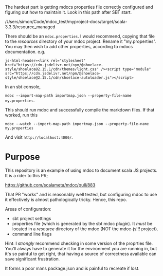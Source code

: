 The hardest part is getting mdocs properties file correctly configured and figuring out how to maintain it. Look in this path after SBT start.

/Users/simon/Code/mdoc_test/myproject-docs/target/scala-3.3.3/resource_managed

There should be an `mdoc.properties`. I would recommend, copying that file to the _resources_ directory of your mdoc project. Rename it "my.properties". You may then wish to add other properties, according to mdocs documentation. e.g.

```
js-html-header=<link rel="stylesheet" href="https://cdn.jsdelivr.net/npm/@shoelace-style/shoelace@2.15.1/cdn/themes/light.css" /><script type="module" src="https://cdn.jsdelivr.net/npm/@shoelace-style/shoelace@2.15.1/cdn/shoelace-autoloader.js"></script>
```

In an sbt console,

`mdoc --import-map-path importmap.json --property-file-name my.properties`.

This should run mdoc and successfully compile the markdown files. If that worked, run this

`mdoc --watch --import-map-path importmap.json --property-file-name my.properties`

And visit `http://localhost:4000/`.

# Purpose

This repository is an example of using mdoc to document scala JS projects. It is a rider to this PR;

https://github.com/scalameta/mdoc/pull/883

That PR "works" and is reasonably well tested, but configuring mdoc to use it effectively is almost pathologically tricky. Hence, this repo.

Areas of configuration:

- sbt project settings
- properties file (which is generated by the sbt mdoc plugin). It _must_ be located in a _resource_ directory of the mdoc (NOT the mdoc-js!!! project).
- command line flags

Hint: I _strongly_ recommend checking in some version of the proprties file. You'll always have to generate it for the environment you are running in, but it's so painful to get right, that having a source of correctness available can save significant frustration.

It forms a poor mans package.json and is painful to recreate if lost.
